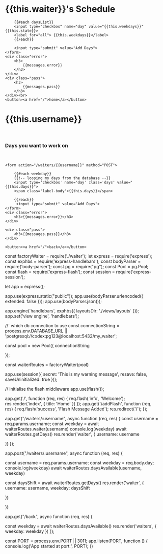 <div class="container">
    <h1>{{this.waiter}}'s Schedule</h1>
    <form action="/waiters/{{this.waiter}}" method="post">
    
        {{#each daysList}}
        <input type="checkbox" name="day" value="{{this.weekdays}}" {{this.state}}>
        <label for="all"> {{this.weekdays}}</label>
        {{/each}}

        <input type="submit" value="Add Days">
    </form>
    <div class="error">
        <h3>
            {{messages.error}}
        </h3>
    </div>
    <div class="pass">
        <h3>
            {{messages.pass}}
        </h3>
    </div><br>
    <button><a href="/">home</a></button>
</div>

<script>
    setTimeout(function () {
        document.querySelector(".pass").innerHTML = ""
    }, 1000)
    setTimeout(function () {
        document.querySelector(".error").innerHTML = ""
    }, 1000)
</script>


<!DOCTYPE html>
<html>

<head>
	<meta charset="utf-8">
	<meta name="viewport" content="width=device-width">
	<title>greetings</title>
	<link rel="stylesheet" href="css/waiter.css">
</head>

<body>
	
<div class="container">
    <h1>{{this.username}}</h1>
    <br>
    <h3>Days you want to work on</h3>
    <br>


    <form action="/waiters/{{username}}" method="POST">

        {{#each weekday}}
        {{!-- looping my days from the database --}}
        <input type='checkbox' name='day' class='days' value="{{this.days}}">
        <span class='label-body'>{{this.days}}</span>

        {{/each}}
         <input type="submit" value="Add Days">
    </form>
    <div class="error">
        <h3>{{messages.error}}</h3>
    </div>

    <div class="pass">
        <h3>{{messages.pass}}</h3>
    </div>

    <button><a href="/">back</a></button>



</div>


const factoryWaiter = require('./waiter');
let express = require('express');
const exphbs = require('express-handlebars');
const bodyParser = require('body-parser');
const pg = require("pg");
const Pool = pg.Pool;
const flash = require('express-flash');
const session = require('express-session');


let app = express();


app.use(express.static("public"));
app.use(bodyParser.urlencoded({ extended: false }));
app.use(bodyParser.json());

app.engine('handlebars', exphbs({ layoutsDir: './views/layouts' }));
app.set('view engine', 'handlebars');

//` which db connection to use
const connectionString = process.env.DATABASE_URL || 'postgresql://codex:pg123@localhost:5432/my_waiter';


const pool = new Pool({
  connectionString

});

const waiterRoutes = factoryWaiter(pool)

app.use(session({
  secret: 'This is my warning message',
  resave: false,
  saveUninitialized: true
}));

// initialise the flash middleware
app.use(flash());

app.get('/', function (req, res) {
  req.flash('info', 'Welcome');
  res.render('index', {
    title: 'Home'
  })
});
app.get('/addFlash', function (req, res) {
  req.flash('success', 'Flash Message Added');
  res.redirect('/');
});


app.get("/waiters/:username", async function (req, res) {
  const username = req.params.username;
  const weekday = await waiterRoutes.waiter(username)
  console.log(weekday)
  await waiterRoutes.getDays()
  res.render('waiter', {
    username: username

  })
});


app.post("/waiters/:username", async function (req, res) {

  const username = req.params.username;
  const weekday = req.body.day;
  console.log(weekday)
  await waiterRoutes.daysAvailable(username, weekday)

  const daysShift = await waiterRoutes.getDays()
  res.render('waiter', {
    username: username,
    weekday: daysShift
 
  })

})


app.get("/back", async function (req, res) {

  const weekday = await waiterRoutes.daysAvailable()
  res.render('waiters', {
    weekday: weekday
  })
});


const PORT = process.env.PORT || 3011;
app.listen(PORT, function () {
  console.log('App started at port:', PORT);
})


